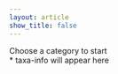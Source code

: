 ```yaml
---
layout: article
show_title: false
---
```


<div class="container">
    <div class="left" class="taxa-container">
        <div id="taxa-list" data-taxa='{{ site.data.taxa | jsonify | escape }}'></div>
    </div>
    <div class="right">
        <div id="taxa-info" class="taxa-info info-container">
        Choose a category to start<br>
            * taxa-info will appear here
            <!-- Information will be dynamically loaded here -->
        </div>
    </div>
</div>
<div class="bottom">
    <div id="taxa-cards" class="taxa-cards" data-masonry='{ "itemSelector": ".card", columnWidth: ".card", "gutter": 16 }'>
        <!-- Content for taxa cards will be dynamically loaded here -->
    </div>
</div>
<script src="/assets/taxa3generator.js" defer></script>
<script src="/assets/tax-cards.js"></script>

